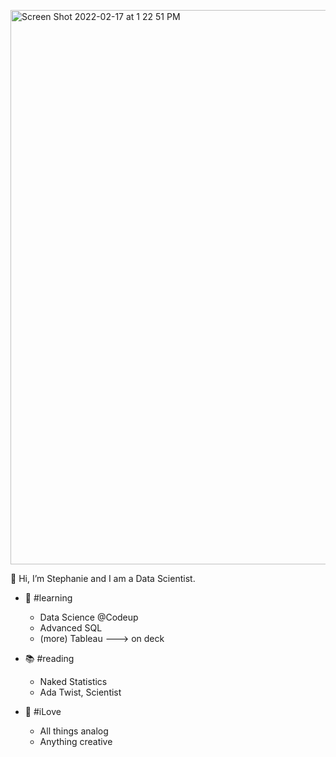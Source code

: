 <p align=”center”>
  
<img width="887" alt="Screen Shot 2022-02-17 at 1 22 51 PM" src="https://user-images.githubusercontent.com/90301250/156547852-b7a17779-0367-409d-9b8d-5658ecbec0c0.png">
  
</p>

👋  Hi, I’m Stephanie and I am a Data Scientist.

- 🎒 #learning
  - Data Science @Codeup
  - Advanced SQL
  - (more) Tableau ---> on deck

- 📚 #reading
  - Naked Statistics
  - Ada Twist, Scientist

- 💖 #iLove
  - All things analog
  - Anything creative
